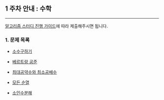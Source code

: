 
## 1 주차 안내 : 수학

<hr>

[알고리즘 스터디 진행 가이드](https://github.com/hooniverse/gdg-cnu-algorithm-study/blob/main/README.md)에 따라 제출해주시면 됩니다.


### 1. 문제 목록

- [소수구하기](https://www.acmicpc.net/problem/1929)

- [베르트랑 공준](https://www.acmicpc.net/problem/4948)

- [최대공약수와 최소공배수](https://www.acmicpc.net/problem/2609)

- [모든 순열](https://www.acmicpc.net/problem/10974)

- [소인수분해](https://www.acmicpc.net/problem/11653)

